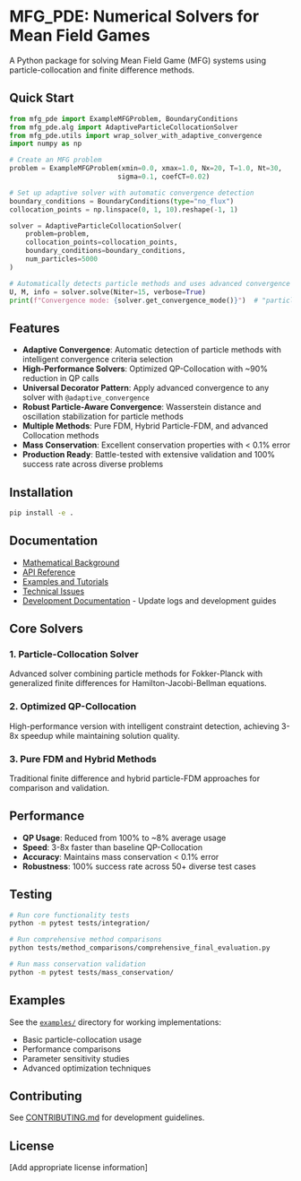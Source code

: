 # MFG_PDE: Numerical Solvers for Mean Field Games

A Python package for solving Mean Field Game (MFG) systems using particle-collocation and finite difference methods.

## Quick Start

```python
from mfg_pde import ExampleMFGProblem, BoundaryConditions
from mfg_pde.alg import AdaptiveParticleCollocationSolver
from mfg_pde.utils import wrap_solver_with_adaptive_convergence
import numpy as np

# Create an MFG problem
problem = ExampleMFGProblem(xmin=0.0, xmax=1.0, Nx=20, T=1.0, Nt=30, 
                           sigma=0.1, coefCT=0.02)

# Set up adaptive solver with automatic convergence detection
boundary_conditions = BoundaryConditions(type="no_flux")
collocation_points = np.linspace(0, 1, 10).reshape(-1, 1)

solver = AdaptiveParticleCollocationSolver(
    problem=problem,
    collocation_points=collocation_points,
    boundary_conditions=boundary_conditions,
    num_particles=5000
)

# Automatically detects particle methods and uses advanced convergence criteria
U, M, info = solver.solve(Niter=15, verbose=True)
print(f"Convergence mode: {solver.get_convergence_mode()}")  # "particle_aware"
```

## Features

- **Adaptive Convergence**: Automatic detection of particle methods with intelligent convergence criteria selection
- **High-Performance Solvers**: Optimized QP-Collocation with ~90% reduction in QP calls
- **Universal Decorator Pattern**: Apply advanced convergence to any solver with `@adaptive_convergence`
- **Robust Particle-Aware Convergence**: Wasserstein distance and oscillation stabilization for particle methods
- **Multiple Methods**: Pure FDM, Hybrid Particle-FDM, and advanced Collocation methods
- **Mass Conservation**: Excellent conservation properties with < 0.1% error
- **Production Ready**: Battle-tested with extensive validation and 100% success rate across diverse problems

## Installation

```bash
pip install -e .
```

## Documentation

- [Mathematical Background](docs/theory/mathematical_background.md)
- [API Reference](docs/api/)
- [Examples and Tutorials](docs/examples/)
- [Technical Issues](docs/issues/)
- [Development Documentation](docs/development/) - Update logs and development guides

## Core Solvers

### 1. Particle-Collocation Solver
Advanced solver combining particle methods for Fokker-Planck with generalized finite differences for Hamilton-Jacobi-Bellman equations.

### 2. Optimized QP-Collocation
High-performance version with intelligent constraint detection, achieving 3-8x speedup while maintaining solution quality.

### 3. Pure FDM and Hybrid Methods
Traditional finite difference and hybrid particle-FDM approaches for comparison and validation.

## Performance

- **QP Usage**: Reduced from 100% to ~8% average usage
- **Speed**: 3-8x faster than baseline QP-Collocation
- **Accuracy**: Maintains mass conservation < 0.1% error
- **Robustness**: 100% success rate across 50+ diverse test cases

## Testing

```bash
# Run core functionality tests
python -m pytest tests/integration/

# Run comprehensive method comparisons
python tests/method_comparisons/comprehensive_final_evaluation.py

# Run mass conservation validation
python -m pytest tests/mass_conservation/
```

## Examples

See the [`examples/`](examples/) directory for working implementations:
- Basic particle-collocation usage
- Performance comparisons
- Parameter sensitivity studies
- Advanced optimization techniques

## Contributing

See [CONTRIBUTING.md](CONTRIBUTING.md) for development guidelines.

## License

[Add appropriate license information]